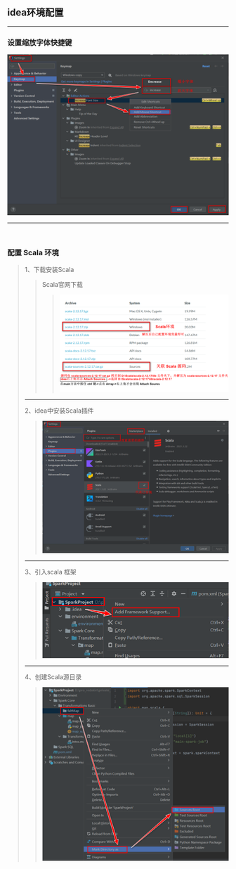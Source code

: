 ## idea环境配置

---

### 设置缩放字体快捷键
![increase](../../../Image/increase.png "increase ")

---

<br>


### 配置 Scala 环境
> 1、下载安装Scala
>> Scala官网下载
>>>![ScalaDownload](../../../Image/ScalaDownload.png "ScalaDownload ")
>
> ---
> 
> 2、idea中安装Scala插件
>>![Plugins](../../../Image/Plugins.png "Plugins ")
> 
> ---
> 
> 3、引入scala 框架
>>![ImportFramework](../../../Image/ImportFramework.png "ImportFramework ")
>
>  ---
>
> 4、创建Scala源目录
>> ![SourceDirectory](../../../Image/SourceDirectory.png "SourceDirectory ")
> 
> 



